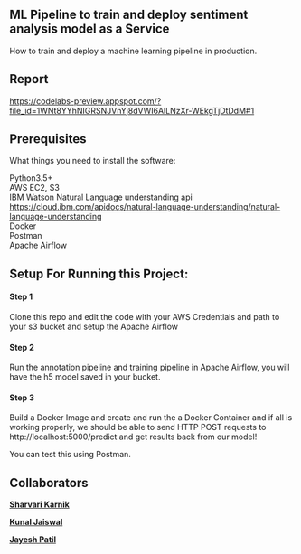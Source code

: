 ## ML Pipeline to train and deploy sentiment analysis model as a Service
How to train and deploy a machine learning pipeline in production.

## Report

https://codelabs-preview.appspot.com/?file_id=1WNt8YYhNIGRSNJVnYj8dVWI6AlLNzXr-WEkgTjDtDdM#1

## Prerequisites
What things you need to install the software:

Python3.5+\
AWS EC2, S3\
IBM Watson Natural Language understanding api 
https://cloud.ibm.com/apidocs/natural-language-understanding/natural-language-understanding \
Docker\
Postman\
Apache Airflow

## Setup For Running this Project:
#### Step 1
Clone this repo and edit the code with your AWS Credentials and path to your s3 bucket and setup the Apache Airflow

#### Step 2
Run the annotation pipeline and training pipeline in Apache Airflow, you will have the h5 model saved in your bucket.

#### Step 3
Build a Docker Image and create and run the a Docker Container and if all is working properly, we should be able to send HTTP POST requests to http://localhost:5000/predict and get results back from our model!

You can test this using Postman.

## Collaborators
<b>[Sharvari Karnik](https://www.linkedin.com/in/sharvarikarnik25/)</b> 

<b>[Kunal Jaiswal](https://www.linkedin.com/in/kunaljaiswal4393/)</b> 

<b>[Jayesh Patil](https://www.linkedin.com/in/jayeshpatil130/)</b> 
